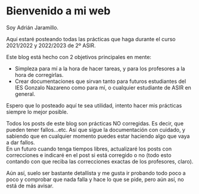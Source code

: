 # Bienvenido a mi web

Soy Adrián Jaramillo.

Aquí estaré posteando todas las prácticas que haga durante el curso 2021/2022 y 2022/2023 de 2º ASIR.

Este blog está hecho con 2 objetivos principales en mente:

* Simpleza para mí a la hora de hacer tareas, y para los profesores a la hora de corregirlas.
* Crear documentaciones que sirvan tanto para futuros estudiantes del IES Gonzalo Nazareno como para mí, o cualquier estudiante de ASIR en general.

Espero que lo posteado aquí te sea utilidad, intento hacer mis prácticas siempre lo mejor posible.

Todos los posts de este blog son prácticas NO corregidas. Es decir, que pueden tener fallos...etc. Así que sigue la documentación con cuidado, y sabiendo que en cualquier momento puedes estar haciendo algo que vaya a dar fallos.  
En un futuro cuando tenga tiempos libres, actualizaré los posts con correcciones e indicaré en el post si está corregido o no (todo esto contando con que reciba las correcciones exactas de los profesores, claro).  

Aún así, suelo ser bastante detallista y me gusta ir probando todo poco a poco y comprobar que nada falla y hace lo que se pide, pero aún así, no está de más avisar.
